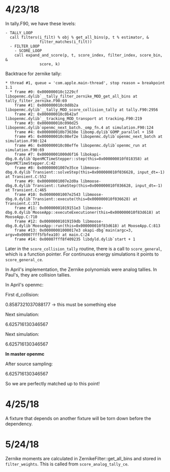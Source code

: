 # 4/23/18

In tally.F90, we have these levels:

```
- TALLY_LOOP
  call filters(i_filt) % obj % get_all_bins(p, t % estimator, &
               filter_matches(i_filt))
  - FILTER_LOOP
    - SCORE_LOOP
    call expand_and_score(p, t, score_index, filter_index, score_bin, &
               score, k)
```

Backtrace for zernike tally:

```
* thread #1, queue = 'com.apple.main-thread', stop reason = breakpoint 1.1
  * frame #0: 0x000000010c1229cf libopenmc.dylib`__tally_filter_zernike_MOD_get_all_bins at tally_filter_zernike.F90:69
    frame #1: 0x000000010c0d8b2a libopenmc.dylib`__tally_MOD_score_collision_tally at tally.F90:2956
    frame #2: 0x000000010c0b42af libopenmc.dylib`__tracking_MOD_transport at tracking.F90:219
    frame #3: 0x000000010c090d25 libopenmc.dylib`openmc_next_batch._omp_fn.4 at simulation.F90:124
    frame #4: 0x000000010b73638e libomp.dylib`GOMP_parallel + 158
    frame #5: 0x000000010c08ef2e libopenmc.dylib`openmc_next_batch at simulation.F90:124
    frame #6: 0x000000010c08effe libopenmc.dylib`openmc_run at simulation.F90:69
    frame #7: 0x00000001000d6f16 libokapi-dbg.0.dylib`OpenMCTimeStepper::step(this=0x000000010f018358) at OpenMCTimeStepper.C:42
    frame #8: 0x00000001007e35ce libmoose-dbg.0.dylib`Transient::solveStep(this=0x000000010f036628, input_dt=-1) at Transient.C:552
    frame #9: 0x00000001007e2d0a libmoose-dbg.0.dylib`Transient::takeStep(this=0x000000010f036628, input_dt=-1) at Transient.C:465
    frame #10: 0x00000001007e2543 libmoose-dbg.0.dylib`Transient::execute(this=0x000000010f036628) at Transient.C:371
    frame #11: 0x00000001019151e3 libmoose-dbg.0.dylib`MooseApp::executeExecutioner(this=0x000000010f83d618) at MooseApp.C:710
    frame #12: 0x00000001019159db libmoose-dbg.0.dylib`MooseApp::run(this=0x000000010f83d618) at MooseApp.C:813
    frame #13: 0x00000001000017e3 okapi-dbg`main(argc=3, argv=0x00007fff5fbfea10) at main.C:24
    frame #14: 0x00007fff8f409235 libdyld.dylib`start + 1
```

Later in the `score_collision_tally` routine, there is a call to
`score_general`, which is a function pointer. For continuous energy simulations
it points to `score_general_ce`.

In April's implementation, the Zernike polynomials were analog tallies. In
Paul's, they are collision tallies.

In April's openmc:

First d_collision:

0.8587321037088177 -> this must be something else

Next simulation:

6.625716130346567

Next simulation:

6.625716130346567

**In master openmc**

After source sampling:

6.625716130346567

So we are perfectly matched up to this point!

# 4/25/18

A fixture that depends on another fixture will be torn down before the dependency.

# 5/24/18

Zernike moments are calculated in ZernikeFilter::get_all_bins and stored in `filter_weights`.
This is called from `score_analog_tally_ce`.
